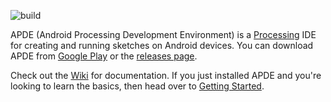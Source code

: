 ![build](https://github.com/Calsign/APDE/workflows/build/badge.svg)

APDE (Android Processing Development Environment) is a [Processing](https://processing.org/) IDE 
for creating and running sketches on Android devices. You can download APDE from 
[Google Play](https://play.google.com/store/apps/details?id=com.calsignlabs.apde) or the 
[releases page](https://github.com/Calsign/APDE/releases).

Check out the [Wiki](https://github.com/Calsign/APDE/wiki) for documentation. If you just installed 
APDE and you're looking to learn the basics, then head over to 
[Getting Started](https://github.com/Calsign/APDE/wiki/Getting-Started).